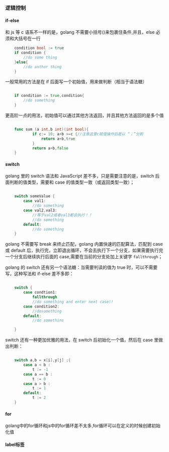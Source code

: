### 逻辑控制

#### if-else

和 js 等 c 语系不一样的是，golang 不需要小括号()来包裹住条件,并且，else 必须和大括号在一行

```go
    condition bool := true
    if condition {
        //do some thing
    }else{
        //do anthor thing
    }

```

一般常用的方法是在 if 后面写一个初始值，用来做判断（相当于语法糖）

```go

    if condition := true,condition{
        //do something
    }

```

更高阶一点的用法，初始值可以通过其他方法返回，并且其他方法返回的是多个值

```go

    func sum (a int,b int)(int bool){
            if c:= 10; a+b >=c {//注意这里c赋值操作后是以 “；”分割
                return a+b,true
            }
            return a+b,false
    }


```

#### switch

golang 里的 switch 语法和 JavaScript 差不多，只是需要注意的是，switch 后面判断的值类型，需要和 case 的值类型一致（或返回类型一致）；

```go

    switch someValue {
        case val1:
            //do something
        case val2,val3:
            //等于val2或者val3都会执行！！
            //do something
        default:
            //do something
    }

```

golang 不需要写 break 来终止匹配，golang 内置快速的匹配算法，匹配到 case 或 default 后，执行完，立即退出循环，不会去执行下一个分支，如果需要执行完一个分支后继续执行后面的 case,需要在当前的分支处加上关键字 `fallthrough`；

golang 的 switch 还有另一个语法糖：当需要判读的值为 true 时，可以不需要写，这种写法和 if-else 差不多即：

```go

    switch {
        case condtion1:
            fallthrough
            //do something and enter next case!!
        case condition2:
            //dosomething
        default:
            //do somethins

    }


```

switch 还有一种更加优雅的用法，在 switch 后初始化一个值，然后在 case 里做出判断：

```go

    switch a,b = x[i],y[j] ;{
        case a < b :
            t := -1
        case a == b :
            t := 0
        case a > b :
            t := 1
        default:
            t := 2
    }

```

#### for
golang中的for循环和js中的for循环差不太多,for循环可以在定义的时候创建初始化值


#### label标签

